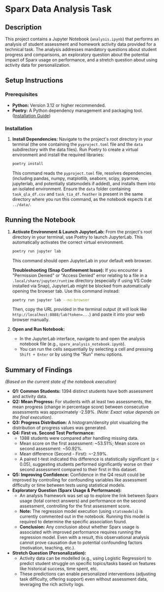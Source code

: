 # Sparx Data Analysis Task

## Description

This project contains a Jupyter Notebook (`analysis.ipynb`) that performs an analysis of student assessment and homework activity data provided for a technical task. The analysis addresses mandatory questions about student progress and comparisons, an exploratory question about the potential impact of Sparx usage on performance, and a stretch question about using activity data for personalization.

## Setup Instructions

### Prerequisites

* **Python:** Version 3.12 or higher recommended.
* **Poetry:** A Python dependency management and packaging tool. ([Installation Guide](https://python-poetry.org/docs/#installation))

### Installation

1.  **Install Dependencies:**
    Navigate to the project's root directory in your terminal (the one containing the `pyproject.toml` file and the `data` subdirectory with the data files). Run Poetry to create a virtual environment and install the required libraries:
    ```bash
    poetry install
    ```
    This command reads the `pyproject.toml` file, resolves dependencies (including pandas, numpy, matplotlib, seaborn, scipy, pyarrow, jupyterlab, and potentially statsmodels if added), and installs them into an isolated environment. Ensure the `data` folder containing `task_qla_df.csv` and `task_tia_df.feather` is present in the same directory where you run this command, as the notebook expects it at `../data/`.

## Running the Notebook

1.  **Activate Environment & Launch JupyterLab:**
    From the project's root directory in your terminal, use Poetry to launch JupyterLab. This automatically activates the correct virtual environment.
    ```bash
    poetry run jupyter lab
    ```
    This command should open JupyterLab in your default web browser.

    **Troubleshooting (Snap Confinement Issue):** If you encounter a "Permission Denied" or "Access Denied" error relating to a file in a `.local/share/jupyter/runtime` directory (especially if using VS Code installed via Snap), JupyterLab might be blocked from automatically opening the browser tab. Use this command instead:
    ```bash
    poetry run jupyter lab --no-browser
    ```
    Then, copy the URL provided in the terminal output (it will look like `http://localhost:8888/lab?token=...`) and paste it into your web browser manually.

2.  **Open and Run Notebook:**
    * In the JupyterLab interface, navigate to and open the analysis notebook file (e.g., `sparx_analysis_notebook.ipynb`).
    * You can run the cells sequentially by selecting a cell and pressing `Shift + Enter` or by using the "Run" menu options.

## Summary of Findings

*(Based on the current state of the notebook execution)*

* **Q1: Common Students:** 1394 distinct students have both assessment and activity data.
* **Q2: Mean Progress:** For students with at least two assessments, the mean progress (change in percentage score) between consecutive assessments was approximately -2.59%. *(Note: Exact value depends on the final execution)*.
* **Q3: Progress Distribution:** A histogram/density plot visualizing the distribution of progress values was generated.
* **Q4: First vs. Second Test Performance:**
    * 1388 students were compared after handling missing data.
    * Mean score on the first assessment: ~53.51%; Mean score on second assessment: ~50.92%.
    * Mean difference (Second - First): ~-2.59%.
    * A paired t-test indicated this difference is statistically significant (p < 0.05), suggesting students performed significantly worse on their second assessment compared to their first in this dataset.
* **Q5: Improving Confidence:** Confidence in the Q4 result could be improved by controlling for confounding variables like assessment difficulty or time between tests using statistical models.
* **Exploratory Question (Sparx Usage & Performance):**
    * An analysis framework was set up to explore the link between Sparx usage (total correct answers) and performance on the second assessment, controlling for the first assessment score.
    * **Note:** The regression model execution (using `statsmodels`) is currently commented out in the notebook. Running this model is required to determine the specific association found.
    * **Conclusion:** Any conclusion about whether Sparx usage is associated with improved performance requires running the regression model. Even with a result, this observational analysis cannot prove causation due to potential confounding factors (motivation, teaching, etc.).
* **Stretch Question (Personalization):**
    * Activity data can be modelled (e.g., using Logistic Regression) to predict student struggle on specific topics/tasks based on features like historical success, time spent, etc.
    * These predictions can enable personalized interventions (adjusting task difficulty, offering support) even without assessment data, leveraging the rich activity logs.

